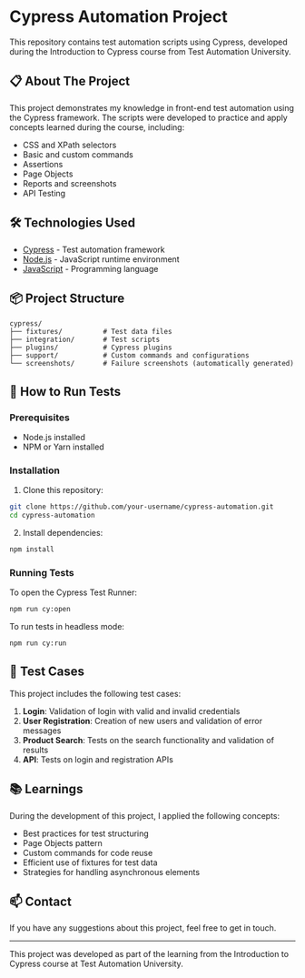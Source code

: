 # Cypress Automation Project

This repository contains test automation scripts using Cypress, developed during the Introduction to Cypress course from Test Automation University.

## 📋 About The Project

This project demonstrates my knowledge in front-end test automation using the Cypress framework. The scripts were developed to practice and apply concepts learned during the course, including:

- CSS and XPath selectors
- Basic and custom commands
- Assertions
- Page Objects
- Reports and screenshots
- API Testing

## 🛠️ Technologies Used

- [Cypress](https://www.cypress.io/) - Test automation framework
- [Node.js](https://nodejs.org/) - JavaScript runtime environment
- [JavaScript](https://developer.mozilla.org/en-US/docs/Web/JavaScript) - Programming language

## 📦 Project Structure

```
cypress/
├── fixtures/          # Test data files
├── integration/       # Test scripts
├── plugins/           # Cypress plugins
├── support/           # Custom commands and configurations
└── screenshots/       # Failure screenshots (automatically generated)
```

## 🚀 How to Run Tests

### Prerequisites

- Node.js installed
- NPM or Yarn installed

### Installation

1. Clone this repository:
```bash
git clone https://github.com/your-username/cypress-automation.git
cd cypress-automation
```

2. Install dependencies:
```bash
npm install
```

### Running Tests

To open the Cypress Test Runner:
```bash
npm run cy:open
```

To run tests in headless mode:
```bash
npm run cy:run
```

## 📝 Test Cases

This project includes the following test cases:

1. **Login**: Validation of login with valid and invalid credentials
2. **User Registration**: Creation of new users and validation of error messages
3. **Product Search**: Tests on the search functionality and validation of results
4. **API**: Tests on login and registration APIs

## 📚 Learnings

During the development of this project, I applied the following concepts:

- Best practices for test structuring
- Page Objects pattern
- Custom commands for code reuse
- Efficient use of fixtures for test data
- Strategies for handling asynchronous elements

## 📫 Contact

If you have  any suggestions about this project, feel free to get in touch.

---

This project was developed as part of the learning from the Introduction to Cypress course at Test Automation University.
